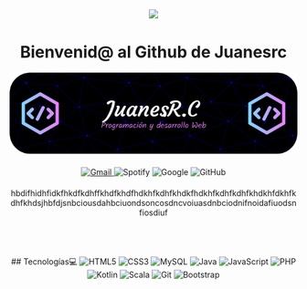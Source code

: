 <div align="center">
  <img src="https://media.giphy.com/media/v1.Y2lkPTc5MGI3NjExMm8wNjlrdHZtYmJwOGRyZ3d0dm5rOHRranVhN2phaWlpeHp2d2IwayZlcD12MV9zdGlja2Vyc19zZWFyY2gmY3Q9cw/Ll22OhMLAlVDb8UQWe/giphy.gif" width="100" />
  <h1>Bienvenid@ al Github de Juanesrc</h1>
</div>

<div align="center">
  <img src="github-header-image.png" alt="github-header-image" />
</div>


<div align="center" style="margin-top: 20px;">
  <a href="mailto:juan2005rc@gmail.com">
    <img src="https://img.shields.io/badge/Gmail-D14836?style=for-the-badge&logo=gmail&logoColor=white" alt="Gmail">
  </a>
  <img src="https://img.shields.io/badge/Spotify-1ED760?style=for-the-badge&logo=spotify&logoColor=white" alt="Spotify">
  <img src="https://img.shields.io/badge/google-4285F4?style=for-the-badge&logo=google&logoColor=white" alt="Google">
  <img src="https://img.shields.io/badge/github-%23121011.svg?style=for-the-badge&logo=github&logoColor=white" alt="GitHub">
</div>


<div align="center" style="margin-top: 20px;">
  hbdifhidhfidkfhkdfkdhffkhdfkhdfhdkhfkdhfkhdkfhdkhfkdhfkdhfkhdkhfdkhfkdhfkhdsjhbfdjsnbciousdahbciuondsoncosdncvoiuasdnbciodnifnoidafiuodsnfiosdiuf
</div>


<br><br>
<div align="center" style="margin-top: 20px;">
  ## Tecnologías💻
  
  <img src="https://img.shields.io/badge/html5-%23E34F26.svg?style=for-the-badge&logo=html5&logoColor=white" alt="HTML5" />
  <img src="https://img.shields.io/badge/css3-%231572B6.svg?style=for-the-badge&logo=css3&logoColor=white" alt="CSS3" />
  <img src="https://img.shields.io/badge/mysql-4479A1.svg?style=for-the-badge&logo=mysql&logoColor=white" alt="MySQL" />
  <img src="https://img.shields.io/badge/java-%23ED8B00.svg?style=for-the-badge&logo=openjdk&logoColor=white" alt="Java" />
  <img src="https://img.shields.io/badge/javascript-%23323330.svg?style=for-the-badge&logo=javascript&logoColor=%23F7DF1E" alt="JavaScript" />
  <img src="https://img.shields.io/badge/php-%23777BB4.svg?style=for-the-badge&logo=php&logoColor=white" alt="PHP" />
  <img src="https://img.shields.io/badge/kotlin-%237F52FF.svg?style=for-the-badge&logo=kotlin&logoColor=white" alt="Kotlin" />
  <img src="https://img.shields.io/badge/scala-%23DC322F.svg?style=for-the-badge&logo=scala&logoColor=white" alt="Scala" />
  <img src="https://img.shields.io/badge/git-%23F05033.svg?style=for-the-badge&logo=git&logoColor=white" alt="Git" />
  <img src="https://img.shields.io/badge/bootstrap-%238511FA.svg?style=for-the-badge&logo=bootstrap&logoColor=white" alt="Bootstrap" />
</div>


<!--
**Juanesrc967/Juanesrc967** is a ✨ _special_ ✨ repository because its `README.md` (this file) appears on your GitHub profile.

Here are some ideas to get you started:

- 🔭 I’m currently working on ...
- 🌱 I’m currently learning ...
- 👯 I’m looking to collaborate on ...
- 🤔 I’m looking for help with ...
- 💬 Ask me about ...
- 📫 How to reach me: ...
- 😄 Pronouns: ...
- ⚡ Fun fact: ...
-->


